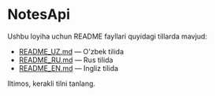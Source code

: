 # NotesApi

Ushbu loyiha uchun README fayllari quyidagi tillarda mavjud:

- [README_UZ.md](README_UZ.md) — O'zbek tilida
- [README_RU.md](README_RU.md) — Rus tilida
- [README_EN.md](README_EN.md) — Ingliz tilida

Iltimos, kerakli tilni tanlang.
